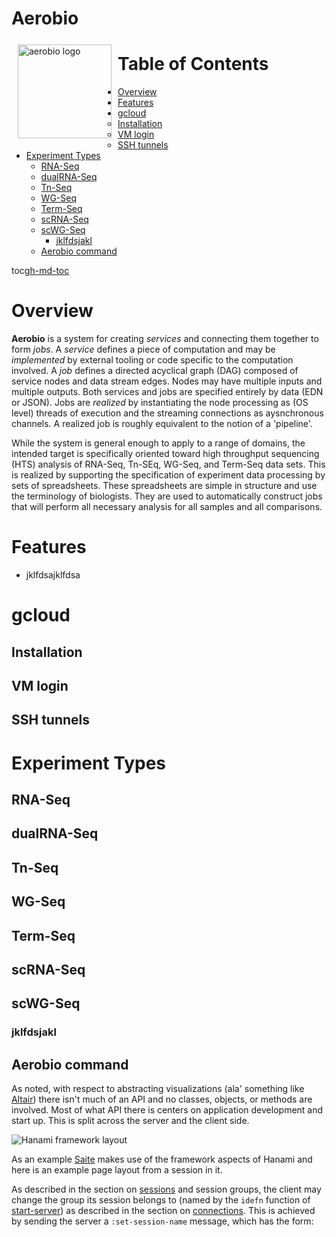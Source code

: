# Aerobio

<a href="https://jsa-aerial.github.io/aerobio/index.html"><img src="https://github.com/jsa-aerial/aerobio/blob/master/resources/public/aero-blue.png" align="left" hspace="10" vspace="6" alt="aerobio logo" width="150px"></a>



Table of Contents
=================

   * [Overview]()
   * [Features]()
   * [gcloud]()
      * [Installation]()
      * [VM login]()
      * [SSH tunnels]()
   * [Experiment Types]()
      * [RNA-Seq]()
      * [dualRNA-Seq]()
      * [Tn-Seq]()
      * [WG-Seq]()
      * [Term-Seq]()
      * [scRNA-Seq]()
      * [scWG-Seq]()
         * [jklfdsjakl]()
      * [Aerobio command]()

toc[gh-md-toc](https://github.com/ekalinin/github-markdown-toc)

# Overview

**Aerobio** is a system for creating _services_ and connecting them together to form _jobs_.  A _service_ defines a piece of computation and may be _implemented_ by external tooling or code specific to the computation involved.  A _job_ defines a directed acyclical graph (DAG) composed of service nodes and data stream edges. Nodes may have multiple inputs and multiple outputs. Both services and jobs are specified entirely by data (EDN or JSON). Jobs are _realized_ by instantiating the node processing as (OS level) threads of execution and the streaming connections as aysnchronous channels. A realized job is roughly equivalent to the notion of a 'pipeline'.

While the system is general enough to apply to a range of domains, the intended target is specifically oriented toward high throughput sequencing (HTS) analysis of RNA-Seq, Tn-SEq, WG-Seq, and Term-Seq data sets. This is realized by supporting the specification of experiment data processing by sets of spreadsheets. These spreadsheets are simple in structure and use the terminology of biologists. They are used to automatically construct jobs that will perform all necessary analysis for all samples and all comparisons.


# Features

* jklfdsajklfdsa





# gcloud

## Installation

## VM login

## SSH tunnels



# Experiment Types

## RNA-Seq

## dualRNA-Seq

## Tn-Seq

## WG-Seq

## Term-Seq

## scRNA-Seq

## scWG-Seq

### jklfdsjakl


## Aerobio command

As noted, with respect to abstracting visualizations (ala' something like [Altair](https://altair-viz.github.io/)) there isn't much of an API and no classes, objects, or methods are involved. Most of what API there is centers on application development and start up. This is split across the server and the client side.
















![Hanami framework layout](resources/public/images/framework-page-structure.png?raw=true)

As an example [Saite](https://github.com/jsa-aerial/saite) makes use of the framework aspects of Hanami and here is an example page layout from a session in it.



As described in the section on [sessions](#sessions) and session groups, the client may change the group its session belongs to (named by the `idefn` function of [start-server](#server-start)) as described in the section on [connections](#connection). This is achieved by sending the server a `:set-session-name` message, which has the form:


